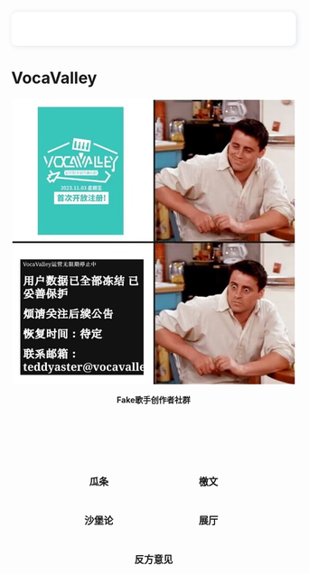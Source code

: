 <div class='ad'>
    <i class="ad-iconfont">&#xe633;</i>
    <p class='ad-content'>
        <span class='ad-text'><span>本着“兼听则明，偏信则暗”的原则，现增设</span><a href="/index.html?page=pages/conside.md">《反方意见》</a><span>栏目，并接受符合</span><a href="/index.html?page=README.md">投稿要求</a><span>的投稿。</span></span>
    </p>
</div>
<style>
    @font-face {
        font-family: "iconfont";
        src: url("//at.alicdn.com/t/font_2516453_g6qjhhqblt9.woff2?t=1620545333370")
        format("woff2"),
        url("//at.alicdn.com/t/font_2516453_g6qjhhqblt9.woff?t=1620545333370")
        format("woff"),
        url("//at.alicdn.com/t/font_2516453_g6qjhhqblt9.ttf?t=1620545333370")
        format("truetype");
    }
    .ad-iconfont {
        font-family: "iconfont" !important;
        font-size: 16px;
        font-style: normal;
        -webkit-font-smoothing: antialiased;
        -webkit-text-stroke-width: 0.2px;
        -moz-osx-font-smoothing: grayscale;
    }
    .ad {
        height: 60px;
        background-color: #fff;
        border-radius: 10px;
        box-sizing: border-box;
        padding: 0 20px;
        display: flex;
        align-items: center;
        justify-content: flex-start;
        font-size: 16px;
        color: #353535;
        box-shadow: 2px 1px 8px 1px rgb(228, 232, 235);
        margin: 40px auto;
        .ad-iconfont {
            color: #ff6146;
            font-size: 20px;
            margin-right: 10px;
        }
        .ad-content {
            flex: 1;
            overflow: hidden;
            .ad-text {
                display: block;
                width: auto;
                white-space: nowrap;
            }
        }
    }
    @keyframes marquee {
        0% {
        transform: translateX(0);
        }
        100% {
        transform: translateX(-100%);
        }
    }
    .ad-content {
        .ad-text {
            animation: marquee 30s linear infinite;
        }
    }
    .ad-text {
      display: block;
      width: auto;
      white-space: nowrap;
      animation: marquee 30s linear infinite;
      padding-left: 105%;
      padding-right: 120%;
      &:hover {
        animation-play-state: paused;
      }
    }
</style>

# VocaValley

<div align=center><img src="/assets/pics/Avatar.jpg" style="border-radius: 0%; overflow: hidden; width: 500px; height: auto;" /></div>

<div align=center><p><strong>Fake歌手创作者社群</strong></p></div>

<div style="width: 100%; height: auto; text-align:center; margin: 100px auto;">
    <style>
        .btn {
            width: 150px;
            -webkit-border-radius: 10;
            -moz-border-radius: 10;
            border-radius: 10px;
            border: none;
            color: var(--title-color);
            font-family: Georgia;
            font-weight: bold;
            font-size: 17px;
            padding: 12px;
            margin: 10px 20px;
            background: var(--inline-code-bg);
            text-decoration: none;
            cursor: pointer;
        }
        .btn:hover {
            color: white;
            background: var(--title-color);
            text-decoration: none;
        }
    </style>
    <button class="btn" onclick='location.href = ("/index.html?page=pages/stories.md");'>瓜条</button>
    <button class="btn" onclick='location.href = ("/index.html?page=pages/blame.md");'>檄文</button>
    <button class="btn" onclick='location.href = ("/index.html?page=pages/sb.md");'>沙堡论</button>
    <button class="btn" onclick='location.href = ("/index.html?page=pages/gallery.md");'>展厅</button>
    <button class="btn" onclick='location.href = ("/index.html?page=pages/conside.md");'>反方意见</button>
</div>
